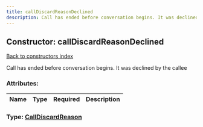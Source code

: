 ```yaml
---
title: callDiscardReasonDeclined
description: Call has ended before conversation begins. It was declined by the callee
---
```

## Constructor: callDiscardReasonDeclined  
[Back to constructors index](index.md)



Call has ended before conversation begins. It was declined by the callee

### Attributes:

| Name     |    Type       | Required | Description |
|----------|---------------|----------|-------------|



### Type: [CallDiscardReason](../types/CallDiscardReason.md)


